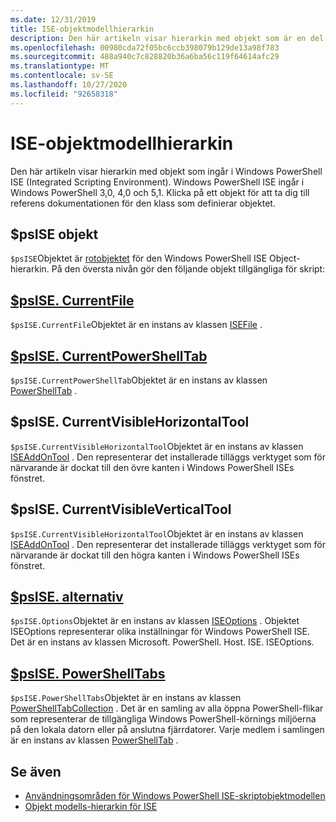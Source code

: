 ```yaml
---
ms.date: 12/31/2019
title: ISE-objektmodellhierarkin
description: Den här artikeln visar hierarkin med objekt som är en del av Windows PowerShell ISE.
ms.openlocfilehash: 00980cda72f05bc6ccb398079b129de13a98f783
ms.sourcegitcommit: 488a940c7c828820b36a6ba56c119f64614afc29
ms.translationtype: MT
ms.contentlocale: sv-SE
ms.lasthandoff: 10/27/2020
ms.locfileid: "92658318"
---
```

# <a name="the-ise-object-model-hierarchy"></a>ISE-objektmodellhierarkin

Den här artikeln visar hierarkin med objekt som ingår i Windows PowerShell ISE (Integrated Scripting Environment). Windows PowerShell ISE ingår i Windows PowerShell 3,0, 4,0 och 5,1. Klicka på ett objekt för att ta dig till referens dokumentationen för den klass som definierar objektet.

## <a name="psise-object"></a>$psISE objekt

`$psISE`Objektet är [rotobjektet](The-ObjectModelRoot-Object.md) för den Windows PowerShell ISE Object-hierarkin. På den översta nivån gör den följande objekt tillgängliga för skript:

## <a name="psisecurrentfile"></a>[$psISE. CurrentFile](The-ISEFile-Object.md)

`$psISE.CurrentFile`Objektet är en instans av klassen [ISEFile](The-ISEFile-Object.md) .

## <a name="psisecurrentpowershelltab"></a>[$psISE. CurrentPowerShellTab](The-PowerShellTab-Object.md)

`$psISE.CurrentPowerShellTab`Objektet är en instans av klassen [PowerShellTab](The-PowerShellTab-Object.md) .

## <a name="psisecurrentvisiblehorizontaltool"></a>$psISE. CurrentVisibleHorizontalTool

`$psISE.CurrentVisibleHorizontalTool`Objektet är en instans av klassen [ISEAddOnTool](The-ISEAddOnTool-Object.md) . Den representerar det installerade tilläggs verktyget som för närvarande är dockat till den övre kanten i Windows PowerShell ISEs fönstret.

## <a name="psisecurrentvisibleverticaltool"></a>$psISE. CurrentVisibleVerticalTool

`$psISE.CurrentVisibleHorizontalTool`Objektet är en instans av klassen [ISEAddOnTool](The-ISEAddOnTool-Object.md) . Den representerar det installerade tilläggs verktyget som för närvarande är dockat till den högra kanten i Windows PowerShell ISEs fönstret.

## <a name="psiseoptions"></a>[$psISE. alternativ](The-ISEOptions-Object.md)

`$psISE.Options`Objektet är en instans av klassen [ISEOptions](The-ISEOptions-Object.md) . Objektet ISEOptions representerar olika inställningar för Windows PowerShell ISE. Det är en instans av klassen Microsoft. PowerShell. Host. ISE. ISEOptions.

## <a name="psisepowershelltabs"></a>[$psISE. PowerShellTabs](The-PowerShellTabCollection-Object.md)

`$psISE.PowerShellTabs`Objektet är en instans av klassen [PowerShellTabCollection](The-PowerShellTabCollection-Object.md) . Det är en samling av alla öppna PowerShell-flikar som representerar de tillgängliga Windows PowerShell-körnings miljöerna på den lokala datorn eller på anslutna fjärrdatorer. Varje medlem i samlingen är en instans av klassen [PowerShellTab](The-PowerShellTab-Object.md) .

## <a name="see-also"></a>Se även

- [Användningsområden för Windows PowerShell ISE-skriptobjektmodellen](Purpose-of-the-Windows-PowerShell-ISE-Scripting-Object-Model.md)
- [Objekt modells-hierarkin för ISE](The-ISE-Object-Model-Hierarchy.md)

